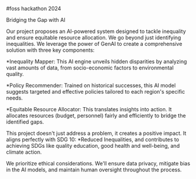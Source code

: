 #foss hackathon 2024

Bridging the Gap with AI

Our project proposes an AI-powered system designed to tackle inequality and ensure equitable resource allocation. 
We go beyond just identifying inequalities. 
We leverage the power of GenAI to create a comprehensive solution with three key components:

   *Inequality Mapper: This AI engine unveils hidden disparities by analyzing vast amounts of data, from socio-economic factors to environmental quality.

   *Policy Recommender: Trained on historical successes, this AI model suggests targeted and effective policies tailored to each region's specific needs.

   *Equitable Resource Allocator: This translates insights into action. It allocates resources (budget, personnel) fairly and efficiently to bridge the identified gaps.

This project doesn't just address a problem, it creates a positive impact. It aligns perfectly with SDG 10: 
  *Reduced Inequalities, and contributes to achieving SDGs like quality education, good health and well-being, and climate action.

We prioritize ethical considerations. We'll ensure data privacy, mitigate bias in the AI models, and maintain human oversight throughout the process.
